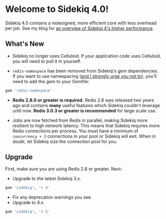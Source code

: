 # Welcome to Sidekiq 4.0!

Sidekiq 4.0 contains a redesigned, more efficient core with less overhead per job.
See my blog for [an overview of Sidekiq 4's higher performance](http://www.mikeperham.com/2015/10/14/optimizing-sidekiq/).

## What's New

* Sidekiq no longer uses Celluloid.  If your application code uses Celluloid,
  you will need to pull it in yourself.

* `redis-namespace` has been removed from Sidekiq's gem dependencies. If
  you want to use namespacing ([and I strongly urge you not to](http://www.mikeperham.com/2015/09/24/storing-data-with-redis/)), you'll need to add the gem to your Gemfile:
```ruby
gem 'redis-namespace'
```

* **Redis 2.8.0 or greater is required.**  Redis 2.8 was released two years
  ago and contains **many** useful features which Sidekiq couldn't
  leverage until now.  **Redis 3.0.3 or greater is recommended** for large
  scale use.

* Jobs are now fetched from Redis in parallel, making Sidekiq more
  resilient to high network latency.  This means that Sidekiq requires
  more Redis connections per process.  You must have a minimum of
  `concurrency + 2` connections in your pool or Sidekiq will exit.
  When in doubt, let Sidekiq size the connection pool for you.

## Upgrade

First, make sure you are using Redis 2.8 or greater. Next:

* Upgrade to the latest Sidekiq 3.x.
```ruby
gem 'sidekiq', '< 4'
```
* Fix any deprecation warnings you see.
* Upgrade to 4.x.
```ruby
gem 'sidekiq', '< 5'
```
